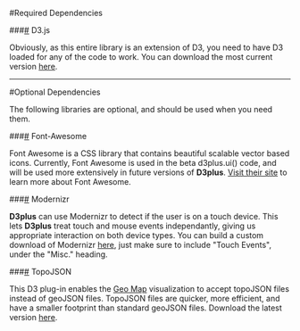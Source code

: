 #Required Dependencies

###<a name="d3" href="#wiki-d3">#</a> D3.js

Obviously, as this entire library is an extension of D3, you need to have D3 loaded for any of the code to work. You can download the most current version [here](http://d3js.org/d3.v3.zip).

***

#Optional Dependencies

The following libraries are optional, and should be used when you need them.

###<a name="fontawesome" href="#wiki-fontawesome">#</a> Font-Awesome

Font Awesome is a CSS library that contains beautiful scalable vector based icons. Currently, Font Awesome is used in the beta d3plus.ui() code, and will be used more extensively in future versions of **D3plus**. [Visit their site](http://fontawesome.io/) to learn more about Font Awesome.

###<a name="modernizr" href="#wiki-modernizr">#</a> Modernizr

**D3plus** can use Modernizr to detect if the user is on a touch device. This lets **D3plus** treat touch and mouse events independantly, giving us appropriate interaction on both device types. You can build a custom download of Modernizr [here](http://modernizr.com/download/), just make sure to include "Touch Events", under the "Misc." heading.

###<a name="topojson" href="#wiki-topojson">#</a> TopoJSON

This D3 plug-in enables the [Geo Map](wiki/Visualization-Types#wiki-geo_map) visualization to accept topoJSON files instead of geoJSON files. TopoJSON files are quicker, more efficient, and have a smaller footprint than standard geoJSON files. Download the latest version [here](https://github.com/mbostock/topojson/blob/master/topojson.js).
